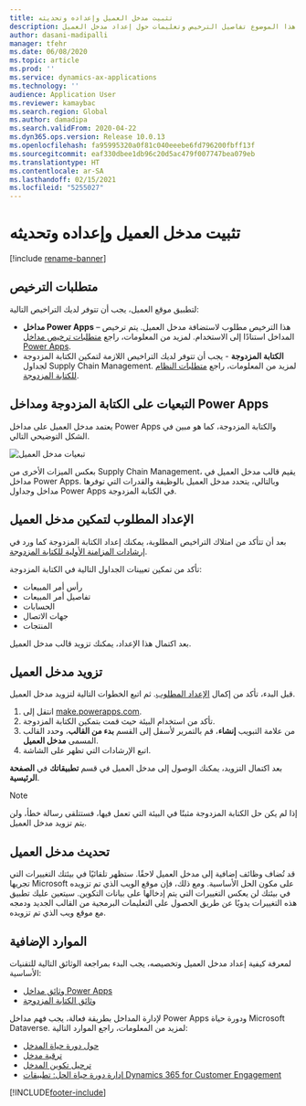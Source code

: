 ```yaml
---
title: تثبيت مدخل العميل وإعداده وتحديثه
description: يوفر هذا الموضوع تفاصيل الترخيص وتعليمات حول إعداد مدخل العميل.
author: dasani-madipalli
manager: tfehr
ms.date: 06/08/2020
ms.topic: article
ms.prod: ''
ms.service: dynamics-ax-applications
ms.technology: ''
audience: Application User
ms.reviewer: kamaybac
ms.search.region: Global
ms.author: damadipa
ms.search.validFrom: 2020-04-22
ms.dyn365.ops.version: Release 10.0.13
ms.openlocfilehash: fa95995320a0f81c040eeebe6fd796200fbff13f
ms.sourcegitcommit: eaf330dbee1db96c20d5ac479f007747bea079eb
ms.translationtype: HT
ms.contentlocale: ar-SA
ms.lasthandoff: 02/15/2021
ms.locfileid: "5255027"
---
```

# <a name="install-set-up-and-update-the-customer-portal"></a>تثبيت مدخل العميل وإعداده وتحديثه

[!include [rename-banner](~/includes/cc-data-platform-banner.md)]

## <a name="licensing-requirements"></a>متطلبات الترخيص

لتطبيق موقع العميل، يجب أن تتوفر لديك التراخيص التالية:

- **مداخل Power Apps** – هذا الترخيص مطلوب لاستضافة مدخل العميل. يتم ترخيص المداخل استنادًا إلى الاستخدام. لمزيد من المعلومات، راجع [متطلبات ترخيص مداخل Power Apps](https://docs.microsoft.com/power-platform/admin/powerapps-flow-licensing-faq#portals).
- **الكتابة المزدوجة** - يجب أن تتوفر لديك التراخيص اللازمة لتمكين الكتابة المزدوجة لجداول Supply Chain Management. لمزيد من المعلومات، راجع [متطلبات النظام للكتابة المزدوجة](../../fin-ops-core/dev-itpro/data-entities/dual-write/dual-write-system-req.md).

## <a name="dependencies-on-dual-write-and-power-apps-portals"></a>التبعيات على الكتابة المزدوجة ومداخل Power Apps

يعتمد مدخل العميل على مداخل Power Apps والكتابة المزدوجة، كما هو مبين في الشكل التوضيحي التالي.

![تبعيات مدخل العميل](media/customer-portal-elements.png "تبعيات مدخل العميل")

بعكس الميزات الأخرى من Supply Chain Management، يقيم قالب مدخل العميل في مداخل Power Apps. وبالتالي، يتحدد مدخل العميل بالوظيفة والقدرات التي توفرها مداخل وجداول Power Apps في الكتابة المزدوجة.

## <a name="required-setup-to-enable-the-customer-portal"></a><a name="required-setup"></a>الإعداد المطلوب لتمكين مدخل العميل

بعد أن تتأكد من امتلاك التراخيص المطلوبة، يمكنك إعداد الكتابة المزدوجة كما ورد في [إرشادات المزامنة الأولية للكتابة المزدوجة](../../fin-ops-core/dev-itpro/data-entities/dual-write/initial-sync.md).

تأكد من تمكين تعيينات الجداول التالية في الكتابة المزدوجة:

- رأس أمر المبيعات
- تفاصيل أمر المبيعات
- الحسابات
- جهات الاتصال
- المنتجات

بعد اكتمال هذا الإعداد، يمكنك تزويد قالب مدخل العميل.

## <a name="provision-the-customer-portal"></a>تزويد مدخل العميل

قبل البدء، تأكد من إكمال [الإعداد المطلوب](#required-setup). ثم اتبع الخطوات التالية لتزويد مدخل العميل.

1. انتقل إلى [make.powerapps.com](https://make.powerapps.com/).
2. تأكد من استخدام البيئة حيث قمت بتمكين الكتابة المزدوجة.
3. من علامة التبويب **إنشاء**، قم بالتمرير لأسفل إلى القسم **بدء من القالب**، وحدد القالب المسمى **مدخل العميل**.
4. اتبع الإرشادات التي تظهر على الشاشة.

بعد اكتمال التزويد، يمكنك الوصول إلى مدخل العميل في قسم **تطبيقاتك** في **الصفحة الرئيسية**.

> [!NOTE]
> إذا لم يكن حل الكتابة المزدوجة مثبتًا في البيئة التي تعمل فيها، فستتلقى رسالة خطأ، ولن يتم تزويد مدخل العميل.

## <a name="update-the-customer-portal"></a>تحديث مدخل العميل

قد تُضاف وظائف إضافية إلى مدخل العميل لاحقًا. ستظهر تلقائيًا في بيئتك التغييرات التي تجريها Microsoft على مكون الحل الأساسية. ومع ذلك، فإن موقع الويب الذي تم تزويده في بيئتك لن يعكس التغييرات التي يتم إدخالها على بيانات التكوين. سيتعين عليك تطبيق هذه التغييرات يدويًا عن طريق الحصول على التعليمات البرمجية من القالب الجديد ودمجه مع موقع ويب الذي تم تزويده.

## <a name="additional-resources"></a>الموارد الإضافية

لمعرفة كيفية إعداد مدخل العميل وتخصيصه، يجب البدء بمراجعة الوثائق التالية للتقنيات الأساسية:

- [وثائق مداخل Power Apps](https://docs.microsoft.com/powerapps/maker/portals/overview)
- [وثائق الكتابة المزدوجة](../../fin-ops-core/dev-itpro/data-entities/dual-write/dual-write-home-page.md)

لإدارة المداخل بطريقة فعالة، يجب فهم مداخل Power Apps ودورة حياة Microsoft Dataverse. لمزيد من المعلومات، راجع الموارد التالية:

- [حول دورة حياة المدخل](https://docs.microsoft.com/powerapps/maker/portals/admin/portal-lifecycle)
- [ترقية مدخل](https://docs.microsoft.com/powerapps/maker/portals/admin/upgrade-portal)
- [ترحيل تكوين المدخل](https://docs.microsoft.com/powerapps/maker/portals/admin/migrate-portal-configuration)
- [إدارة دورة حياة الحل: تطبيقات Dynamics 365 for Customer Engagement](https://www.microsoft.com/download/details.aspx?id=57777)


[!INCLUDE[footer-include](../../includes/footer-banner.md)]